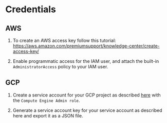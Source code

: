 # Credentials

## AWS

1. To create an AWS access key follow this tutorial: https://aws.amazon.com/premiumsupport/knowledge-center/create-access-key/

2. Enable programmatic access for the IAM user, and attach the built-in `AdministratorAccess` policy to your IAM user.

## GCP

1. Create a service account for your GCP project as described [here](https://cloud.google.com/iam/docs/creating-managing-service-accounts#iam-service-accounts-create-console) with the `Compute Engine Admin role`.

2. Generate a service account key for your service account as described here and export it as a JSON file.